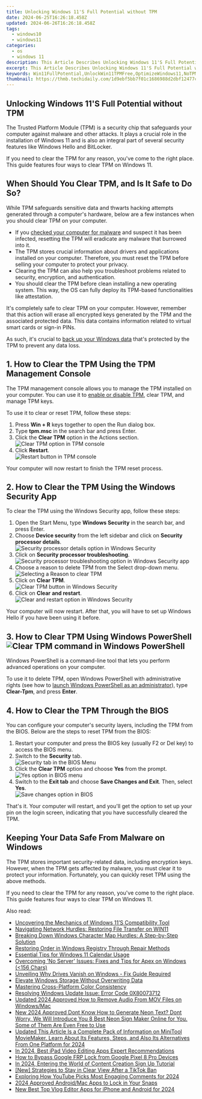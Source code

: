 ```yaml
---
title: Unlocking Windows 11'S Full Potential without TPM
date: 2024-06-25T16:26:18.458Z
updated: 2024-06-26T16:26:18.458Z
tags:
  - windows10
  - windows11
categories:
  - os
  - windows 11
description: This Article Describes Unlocking Windows 11'S Full Potential without TPM
excerpt: This Article Describes Unlocking Windows 11'S Full Potential without TPM
keywords: Win11FullPotential,UnlockWin11TPMFree,OptimizeWindows11,NoTPMWindows11,Windows11MaxCapability,TPMlessWin11Upgrade,EnhanceWinsPerformance
thumbnail: https://thmb.techidaily.com/1d9ebf5bb7f01c1686988d2dbf12477c216dfe196b34a2ea4b98d961a480d427.jpg
---
```


## Unlocking Windows 11'S Full Potential without TPM

 The Trusted Platform Module (TPM) is a security chip that safeguards your computer against malware and other attacks. It plays a crucial role in the installation of Windows 11 and is also an integral part of several security features like Windows Hello and BitLocker.

 If you need to clear the TPM for any reason, you've come to the right place. This guide features four ways to clear TPM on Windows 11\.

## When Should You Clear TPM, and Is It Safe to Do So?

 While TPM safeguards sensitive data and thwarts hacking attempts generated through a computer's hardware, below are a few instances when you should clear TPM on your computer.

* If you [checked your computer for malware](https://www.makeuseof.com/tag/computer-virus-signs/) and suspect it has been infected, resetting the TPM will eradicate any malware that burrowed into it.
* The TPM stores crucial information about drivers and applications installed on your computer. Therefore, you must reset the TPM before selling your computer to protect your privacy.
* Clearing the TPM can also help you troubleshoot problems related to security, encryption, and authentication.
* You should clear the TPM before clean installing a new operating system. This way, the OS can fully deploy its TPM-based functionalities like attestation.

 It's completely safe to clear TPM on your computer. However, remember that this action will erase all encrypted keys generated by the TPM and the associated protected data. This data contains information related to virtual smart cards or sign-in PINs.

 As such, it's crucial to [back up your Windows data](https://www.makeuseof.com/tag/backup-windows-computer-cloud/) that's protected by the TPM to prevent any data loss.

## 1\. How to Clear the TPM Using the TPM Management Console

 The TPM management console allows you to manage the TPM installed on your computer. You can use it to [enable or disable TPM](https://www.makeuseof.com/how-enable-tpm-secure-boot-before-upgrading-windows-11/), clear TPM, and manage TPM keys.

 To use it to clear or reset TPM, follow these steps:

1. Press **Win + R** keys together to open the Run dialog box.
2. Type **tpm.msc** in the search bar and press Enter.
3. Click the **Clear TPM** option in the Actions section.  
![Clear TPM option in TPM console](https://static1.makeuseofimages.com/wordpress/wp-content/uploads/2023/08/clear-tpm-option.jpg)
4. Click **Restart**.  
![Restart button in TPM console](https://static1.makeuseofimages.com/wordpress/wp-content/uploads/2023/08/restart-button-1.jpg)

 Your computer will now restart to finish the TPM reset process.

## 2\. How to Clear the TPM Using the Windows Security App

 To clear the TPM using the Windows Security app, follow these steps:

1. Open the Start Menu, type **Windows Security** in the search bar, and press Enter.
2. Choose **Device security** from the left sidebar and click on **Security processor details**.  
![Security processor details option in Windows Security](https://static1.makeuseofimages.com/wordpress/wp-content/uploads/2023/08/security-processor-details.jpg)
3. Click on **Security processor troubleshooting**.  
![Security processor troubleshooting option in Windows Security app](https://static1.makeuseofimages.com/wordpress/wp-content/uploads/2023/08/security-processor-troubleshooting.jpg)
4. Choose a reason to delete TPM from the Select drop-down menu.  
![Selecting a Reason to clear TPM](https://static1.makeuseofimages.com/wordpress/wp-content/uploads/2023/08/reason-to-clear-tpm.jpg)
5. Click on **Clear TPM**.  
![Clear TPM button in Windows Security](https://static1.makeuseofimages.com/wordpress/wp-content/uploads/2023/08/clear-tpm-button.jpg)
6. Click on **Clear** **and restart**.  
![Clear and restart option in Windows Security](https://static1.makeuseofimages.com/wordpress/wp-content/uploads/2023/08/clear-and-restart-option.jpg)

 Your computer will now restart. After that, you will have to set up Windows Hello if you have been using it before.

## 3\. How to Clear TPM Using Windows PowerShell ![Clear TPM command in Windows PowerShell](https://static1.makeuseofimages.com/wordpress/wp-content/uploads/2023/08/clear-tpm-command.jpg)

 Windows PowerShell is a command-line tool that lets you perform advanced operations on your computer.

 To use it to delete TPM, open Windows PowerShell with administrative rights (see how to [launch Windows PowerShell as an administrator](https://www.makeuseof.com/windows-11-powershell-administrator/)), type **Clear-Tpm**, and press **Enter**.

## 4\. How to Clear the TPM Through the BIOS

 You can configure your computer's security layers, including the TPM from the BIOS. Below are the steps to reset TPM from the BIOS:

1. Restart your computer and press the BIOS key (usually F2 or Del key) to access the BIOS menu.
2. Switch to the **Security** tab.  
![Security tab in the BIOS Menu](https://static1.makeuseofimages.com/wordpress/wp-content/uploads/2023/08/security-tab-1.jpg)
3. Click the **Clear TPM** option and choose **Yes** from the prompt.  
![Yes option in BIOS menu](https://static1.makeuseofimages.com/wordpress/wp-content/uploads/2023/08/yes-option-1.jpg)
4. Switch to the **Exit tab** and choose **Save Changes and Exit**. Then, select **Yes**.  
![Save changes option in BIOS](https://static1.makeuseofimages.com/wordpress/wp-content/uploads/2023/08/save-changes-option.jpg)

 That's it. Your computer will restart, and you'll get the option to set up your pin on the login screen, indicating that you have successfully cleared the TPM.

## Keeping Your Data Safe From Malware on Windows

 The TPM stores important security-related data, including encryption keys. However, when the TPM gets affected by malware, you must clear it to protect your information. Fortunately, you can quickly reset TPM using the above methods.

 If you need to clear the TPM for any reason, you've come to the right place. This guide features four ways to clear TPM on Windows 11\.

<span class="atpl-alsoreadstyle">Also read:</span>
<div><ul>
<li><a href="https://win11-tips.techidaily.com/uncovering-the-mechanics-of-windows-11s-compatibility-tool/"><u>Uncovering the Mechanics of Windows 11’S Compatibility Tool</u></a></li>
<li><a href="https://win11-tips.techidaily.com/navigating-network-hurdles-restoring-file-transfer-on-win11/"><u>Navigating Network Hurdles: Restoring File Transfer on WIN11</u></a></li>
<li><a href="https://win11-tips.techidaily.com/breaking-down-windows-character-map-hurdles-a-step-by-step-solution/"><u>Breaking Down Windows Character Map Hurdles: A Step-by-Step Solution</u></a></li>
<li><a href="https://win11-tips.techidaily.com/restoring-order-in-windows-registry-through-repair-methods/"><u>Restoring Order in Windows Registry Through Repair Methods</u></a></li>
<li><a href="https://win11-tips.techidaily.com/essential-tips-for-windows-11-calendar-usage/"><u>Essential Tips for Windows 11 Calendar Usage</u></a></li>
<li><a href="https://win11-tips.techidaily.com/overcoming-no-server-issues-fixes-and-tips-for-apex-on-windows-(156-chars/"><u>Overcoming 'No Server' Issues: Fixes and Tips for Apex on Windows (<156 Chars)</u></a></li>
<li><a href="https://win11-tips.techidaily.com/unveiling-why-drives-vanish-on-windows-fix-guide-required/"><u>Unveiling Why Drives Vanish on Windows - Fix Guide Required</u></a></li>
<li><a href="https://win11-tips.techidaily.com/elevate-windows-storage-without-overwriting-data/"><u>Elevate Windows Storage Without Overwriting Data</u></a></li>
<li><a href="https://win11-tips.techidaily.com/mastering-cross-platform-color-consistency/"><u>Mastering Cross-Platform Color Consistency</u></a></li>
<li><a href="https://win11-tips.techidaily.com/resolving-windows-update-issue-error-code-0x80073712/"><u>Resolving Windows Update Issue: Error Code 0X80073712</u></a></li>
<li><a href="https://sound-optimizing.techidaily.com/updated-2024-approved-how-to-remove-audio-from-mov-files-on-windowsmac/"><u>Updated 2024 Approved How to Remove Audio From MOV Files on Windows/Mac</u></a></li>
<li><a href="https://video-creation-software.techidaily.com/new-2024-approved-dont-know-how-to-generate-neon-text-dont-worry-we-will-introduce-you-8-best-neon-sign-maker-online-for-you-some-of-them-are-even-free-to-u/"><u>New 2024 Approved Dont Know How to Generate Neon Text? Dont Worry, We Will Introduce You 8 Best Neon Sign Maker Online for You. Some of Them Are Even Free to Use</u></a></li>
<li><a href="https://ai-video-apps.techidaily.com/updated-this-article-is-a-complete-pack-of-information-on-minitool-moviemaker-learn-about-its-features-steps-and-also-its-alternatives-from-one-platform-for/"><u>Updated This Article Is a Complete Pack of Information on MiniTool MovieMaker. Learn About Its Features, Steps, and Also Its Alternatives From One Platform for 2024</u></a></li>
<li><a href="https://ai-vdieo-software.techidaily.com/in-2024-best-ipad-video-editing-apps-expert-recommendations/"><u>In 2024, Best iPad Video Editing Apps Expert Recommendations</u></a></li>
<li><a href="https://bypass-frp.techidaily.com/how-to-bypass-google-frp-lock-from-google-pixel-8-pro-devices-by-drfone-android/"><u>How to Bypass Google FRP Lock from Google Pixel 8 Pro Devices</u></a></li>
<li><a href="https://youtube-clips.techidaily.com/in-2024-entering-the-world-of-content-creation-sign-up-tutorial/"><u>In 2024, Entering the World of Content Creation  Sign Up Tutorial</u></a></li>
<li><a href="https://tiktok-clips.techidaily.com/new-strategies-to-stay-in-clear-view-after-a-tiktok-ban/"><u>[New] Strategies to Stay in Clear View After a TikTok Ban</u></a></li>
<li><a href="https://youtube-stream.techidaily.com/exploring-how-youtube-picks-most-engaging-comments-for-2024/"><u>Exploring How YouTube Picks Most Engaging Comments for 2024</u></a></li>
<li><a href="https://snapchat-videos.techidaily.com/2024-approved-androidmac-apps-to-lock-in-your-snaps/"><u>2024 Approved  Android/Mac Apps to Lock in Your Snaps</u></a></li>
<li><a href="https://ai-driven-video-production.techidaily.com/new-best-top-vlog-editor-apps-for-iphone-and-android-for-2024/"><u>New Best Top Vlog Editor Apps for iPhone and Android for 2024</u></a></li>
</ul></div>

<ins class="adsbygoogle"
      style="display:block"
      data-ad-client="ca-pub-7571918770474297"
      data-ad-slot="8358498916"
      data-ad-format="auto"
      data-full-width-responsive="true"></ins>